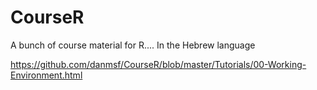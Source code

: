 # CourseR
A bunch of course material for R....
In the Hebrew language


https://github.com/danmsf/CourseR/blob/master/Tutorials/00-Working-Environment.html
